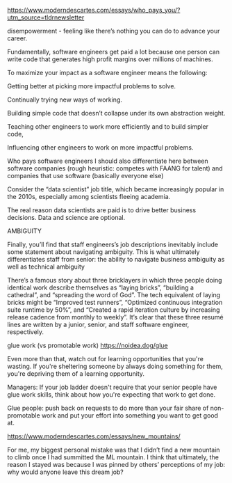 https://www.moderndescartes.com/essays/who_pays_you/?utm_source=tldrnewsletter

disempowerment - feeling like there’s nothing you can do to advance your career. 

Fundamentally, software engineers get paid a lot because one person can write code that generates high profit margins over millions of machines. 

To maximize your impact as a software engineer means the following:

Getting better at picking more impactful problems to solve. 

Continually trying new ways of working.

Building simple code that doesn’t collapse under its own abstraction weight.

Teaching other engineers to work more efficiently and to build simpler code, 

Influencing other engineers to work on more impactful problems.

Who pays software engineers 
I should also differentiate here between software companies (rough heuristic: competes with FAANG for talent) and companies that use software (basically everyone else)

Consider the “data scientist” job title, which became increasingly popular in the 2010s, especially among scientists fleeing academia. 

The real reason data scientists are paid is to drive better business decisions. Data and science are optional.

AMBIGUITY 

Finally, you’ll find that staff engineers’s job descriptions inevitably include some statement about navigating ambiguity. This is what ultimately differentiates staff from senior: the ability to navigate business ambiguity as well as technical ambiguity

There’s a famous story about three bricklayers in which three people doing identical work describe themselves as “laying bricks”, “building a cathedral”, and “spreading the word of God”. The tech equivalent of laying bricks might be “Improved test runners”, “Optimized continuous integration suite runtime by 50%”, and “Created a rapid iteration culture by increasing release cadence from monthly to weekly”. It’s clear that these three resumé lines are written by a junior, senior, and staff software engineer, respectively.

glue work (vs promotable work)
https://noidea.dog/glue

Even more than that, watch out for learning opportunities that you're wasting. If you're sheltering someone by always doing something for them, you're depriving them of a learning opportunity.

Managers: If your job ladder doesn't require that your senior people have glue work skills, think about how you're expecting that work to get done.

Glue people: push back on requests to do more than your fair share of non-promotable work and put your effort into something you want to get good at.

https://www.moderndescartes.com/essays/new_mountains/

For me, my biggest personal mistake was that I didn’t find a new mountain to climb once I had summitted the ML mountain. I think that ultimately, the reason I stayed was because I was pinned by others’ perceptions of my job: why would anyone leave this dream job?

